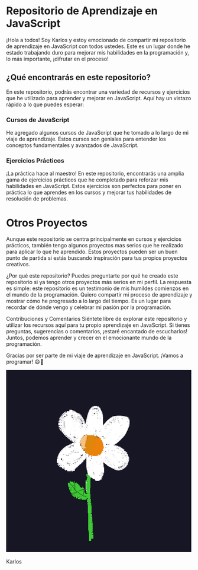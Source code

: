 # Repositorio de Aprendizaje en JavaScript  
¡Hola a todos! Soy Karlos y estoy emocionado de compartir mi repositorio de aprendizaje en JavaScript con todos ustedes. Este es un lugar donde he estado trabajando duro para mejorar mis habilidades en la programación y, lo más importante, ¡difrutar en el proceso!

## ¿Qué encontrarás en este repositorio?
En este repositorio, podrás encontrar una variedad de recursos y ejercicios que he utilizado para aprender y mejorar en JavaScript. Aquí hay un vistazo rápido a lo que puedes esperar:

### Cursos de JavaScript
He agregado algunos cursos de JavaScript que he tomado a lo largo de mi viaje de aprendizaje. Estos cursos son geniales para entender los conceptos fundamentales y avanzados de JavaScript.


### Ejercicios Prácticos
¡La práctica hace al maestro! En este repositorio, encontrarás una amplia gama de ejercicios prácticos que he completado para reforzar mis habilidades en JavaScript. Estos ejercicios son perfectos para poner en práctica lo que aprendes en los cursos y mejorar tus habilidades de resolución de problemas.


# Otros Proyectos
Aunque este repositorio se centra principalmente en cursos y ejercicios prácticos, también tengo algunos proyectos mas serios que he realizado para aplicar lo que he aprendido. Estos proyectos pueden ser un buen punto de partida si estás buscando inspiración para tus propios proyectos creativos.

¿Por qué este repositorio?
Puedes preguntarte por qué he creado este repositorio si ya tengo otros proyectos más serios en mi perfil. La respuesta es simple: este repositorio es un testimonio de mis humildes comienzos en el mundo de la programación. Quiero compartir mi proceso de aprendizaje y mostrar cómo he progresado a lo largo del tiempo. Es un lugar para recordar de dónde vengo y celebrar mi pasión por la programación.

Contribuciones y Comentarios
Siéntete libre de explorar este repositorio y utilizar los recursos aquí para tu propio aprendizaje en JavaScript. Si tienes preguntas, sugerencias o comentarios, ¡estaré encantado de escucharlos! Juntos, podemos aprender y crecer en el emocionante mundo de la programación.

Gracias por ser parte de mi viaje de aprendizaje en JavaScript. ¡Vamos a programar! 😄🚀

![Texto alternativo](CursoDalto/clase-3/Capitulo16/canvas-example.png)

Karlos
